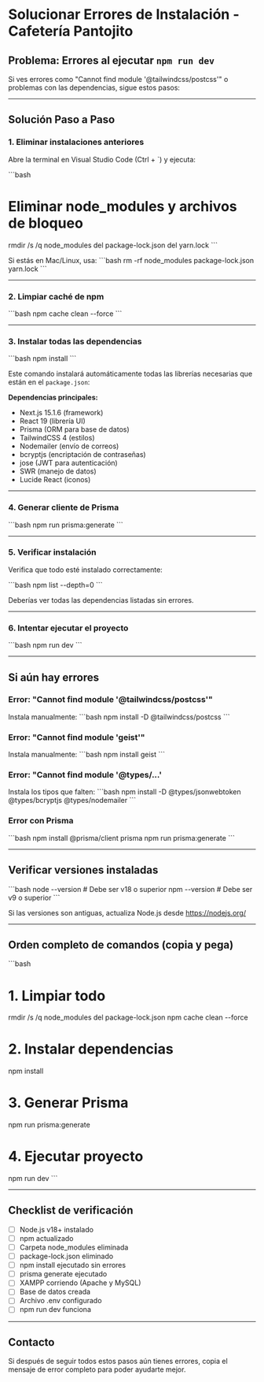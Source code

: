 # Solucionar Errores de Instalación - Cafetería Pantojito

## Problema: Errores al ejecutar `npm run dev`

Si ves errores como "Cannot find module '@tailwindcss/postcss'" o problemas con las dependencias, sigue estos pasos:

---

## Solución Paso a Paso

### 1. Eliminar instalaciones anteriores

Abre la terminal en Visual Studio Code (Ctrl + `) y ejecuta:

\`\`\`bash
# Eliminar node_modules y archivos de bloqueo
rmdir /s /q node_modules
del package-lock.json
del yarn.lock
\`\`\`

Si estás en Mac/Linux, usa:
\`\`\`bash
rm -rf node_modules package-lock.json yarn.lock
\`\`\`

---

### 2. Limpiar caché de npm

\`\`\`bash
npm cache clean --force
\`\`\`

---

### 3. Instalar todas las dependencias

\`\`\`bash
npm install
\`\`\`

Este comando instalará automáticamente todas las librerías necesarias que están en el `package.json`:

**Dependencias principales:**
- Next.js 15.1.6 (framework)
- React 19 (librería UI)
- Prisma (ORM para base de datos)
- TailwindCSS 4 (estilos)
- Nodemailer (envío de correos)
- bcryptjs (encriptación de contraseñas)
- jose (JWT para autenticación)
- SWR (manejo de datos)
- Lucide React (iconos)

---

### 4. Generar cliente de Prisma

\`\`\`bash
npm run prisma:generate
\`\`\`

---

### 5. Verificar instalación

Verifica que todo esté instalado correctamente:

\`\`\`bash
npm list --depth=0
\`\`\`

Deberías ver todas las dependencias listadas sin errores.

---

### 6. Intentar ejecutar el proyecto

\`\`\`bash
npm run dev
\`\`\`

---

## Si aún hay errores

### Error: "Cannot find module '@tailwindcss/postcss'"

Instala manualmente:
\`\`\`bash
npm install -D @tailwindcss/postcss
\`\`\`

### Error: "Cannot find module 'geist'"

Instala manualmente:
\`\`\`bash
npm install geist
\`\`\`

### Error: "Cannot find module '@types/...'

Instala los tipos que falten:
\`\`\`bash
npm install -D @types/jsonwebtoken @types/bcryptjs @types/nodemailer
\`\`\`

### Error con Prisma

\`\`\`bash
npm install @prisma/client prisma
npm run prisma:generate
\`\`\`

---

## Verificar versiones instaladas

\`\`\`bash
node --version    # Debe ser v18 o superior
npm --version     # Debe ser v9 o superior
\`\`\`

Si las versiones son antiguas, actualiza Node.js desde https://nodejs.org/

---

## Orden completo de comandos (copia y pega)

\`\`\`bash
# 1. Limpiar todo
rmdir /s /q node_modules
del package-lock.json
npm cache clean --force

# 2. Instalar dependencias
npm install

# 3. Generar Prisma
npm run prisma:generate

# 4. Ejecutar proyecto
npm run dev
\`\`\`

---

## Checklist de verificación

- [ ] Node.js v18+ instalado
- [ ] npm actualizado
- [ ] Carpeta node_modules eliminada
- [ ] package-lock.json eliminado
- [ ] npm install ejecutado sin errores
- [ ] prisma generate ejecutado
- [ ] XAMPP corriendo (Apache y MySQL)
- [ ] Base de datos creada
- [ ] Archivo .env configurado
- [ ] npm run dev funciona

---

## Contacto

Si después de seguir todos estos pasos aún tienes errores, copia el mensaje de error completo para poder ayudarte mejor.
